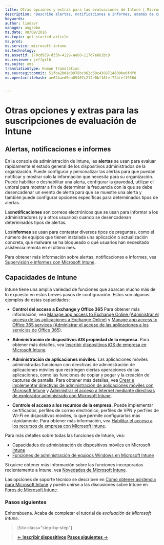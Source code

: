 ```yaml
---
title: Otras opciones y extras para las evaluaciones de Intune | Microsoft Intune
description: "Describe alertas, notificaciones e informes, además de capacidades generales de Intune que necesita conocer al registrarse para obtener una evaluación gratuita de 30 días de Intune."
keywords: 
author: lindavr
manager: angrobe
ms.date: 08/09/2016
ms.topic: get-started-article
ms.prod: 
ms.service: microsoft-intune
ms.technology: 
ms.assetid: 170cd959-d35b-4129-ae60-117d7e881bc9
ms.reviewer: jeffgilb
ms.suite: ems
translationtype: Human Translation
ms.sourcegitcommit: 51fba2b01d8978bc062c50c4388714609be0fdf0
ms.openlocfilehash: ae624aed9ea09467c212e0bf16fef72bfef1956d


---
```


# Otras opciones y extras para las suscripciones de evaluación de Intune

## Alertas, notificaciones e informes
En la consola de administración de Intune, las **alertas** se usan para evaluar rápidamente el estado general de los dispositivos administrados de la organización. Puede configurar y personalizar las alertas para que puedan notificar y mostrar solo la información que necesita para su organización. Puede habilitar o deshabilitar una alerta, configurar la gravedad, utilizar el umbral para mostrar a fin de determinar la frecuencia con la que se debe desencadenar un evento de alerta para que se muestre una alerta y también puede configurar opciones específicas para determinados tipos de alertas.

Las**notificaciones** son correos electrónicos que se usan para informar a los administradores (y a otros usuarios) cuando se desencadenan determinados tipos de alertas.

Los**informes** se usan para contestar diversos tipos de preguntas, como el número de equipos que tienen instalada una aplicación o actualización concreta, qué malware se ha bloqueado o qué usuarios han necesitado asistencia remota en el último mes.

Para obtener más información sobre alertas, notificaciones e informes, vea [Supervisión e informes con Microsoft Intune](/Intune/Deploy-Use/monitoring-and-reports-with-microsoft-intune).

## Capacidades de Intune
Intune tiene una amplia variedad de funciones que abarcan mucho más de lo expuesto en estos breves pasos de configuración. Estos son algunos ejemplos de estas capacidades:

-   **Control del acceso a Exchange y Office 365** Para obtener más información, vea [Manage app access to Exchange Online (Administrar el acceso de las aplicaciones a Exchange Online)](https://technet.microsoft.com/library/dn705841.aspx) y [Manage app access to Office 365 services (Administrar el acceso de las aplicaciones a los servicios de Office 365)](https://technet.microsoft.com/library/dn818907.aspx).

-   **Administración de dispositivos iOS propiedad de la empresa.** Para obtener más detalles, vea [Inscribir dispositivos iOS de empresa en Microsoft Intune](/Intune/Deploy-Use/enroll-corporate-owned-ios-devices-in-microsoft-intune).

-   **Administración de aplicaciones móviles.** Las aplicaciones móviles administradas funcionan con directivas de administración de aplicaciones móviles que restringen ciertas operaciones de las aplicaciones, como las funciones de copiar y pegar y la creación de capturas de pantalla. Para obtener más detalles, vea [Crear e implementar directivas de administración de aplicaciones móviles con Microsoft Intune](/Intune/Deploy-Use/create-and-deploy-mobile-app-management-policies-with-microsoft-intune) y [Administrar el acceso a Internet mediante directivas de explorador administrado con Microsoft Intune](/Intune/Deploy-Use/manage-internet-access-using-managed-browser-policies).

-   **Controle el acceso a los recursos de la empresa.** Puede implementar certificados, perfiles de correo electrónico, perfiles de VPN y perfiles de Wi-Fi en dispositivos móviles, lo que permite configurarlos más rápidamente. Para obtener más información, vea [Habilitar el acceso a los recursos de empresa con Microsoft Intune](/Intune/Deploy-Use/enable-access-to-company-resources-with-microsoft-intune).

Para más detalles sobre todas las funciones de Intune, vea:
- [Capacidades de administración de dispositivos móviles en Microsoft Intune](/intune/get-started/mobile-device-management-capabilities-in-microsoft-intune)
- [Funciones de administración de equipos Windows en Microsoft Intune](/intune/get-started/windows-pc-management-capabilities-in-microsoft-intune)

Si quiere obtener más información sobre las funciones incorporadas recientemente a Intune, vea [Novedades de Microsoft Intune](/Intune/Deploy-Use/whats-new-in-microsoft-intune).

Las opciones de soporte técnico se describen en [Cómo obtener asistencia para Microsoft Intune](/Intune/Troubleshoot/how-to-get-support-for-microsoft-intune) y puede unirse a las discusiones sobre Intune en [Foros de Microsoft Intune](https://social.technet.microsoft.com/Forums/en-US/home?forum=microsoftintuneprod).

### Pasos siguientes
Enhorabuena. Acaba de completar el tutorial de *evaluación de Microsoft Intune*.

>[!div class="step-by-step"]

>[&larr; **Inscribir dispositivos**](.\get-started-with-a-30-day-trial-of-microsoft-intune-step-5.md)     [**Pasos siguientes** &rarr;](.\get-started-with-a-30-day-trial-of-microsoft-intune-step-7.md)  



<!--HONumber=Aug16_HO2-->


